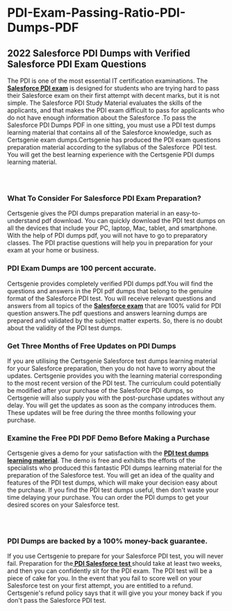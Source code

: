 # PDI-Exam-Passing-Ratio-PDI-Dumps-PDF<h2><strong>2022 Salesforce PDI Dumps with Verified Salesforce PDI Exam Questions</strong></h2> <p>The PDI is one of the most essential IT certification examinations. The <a href="https://www.certsgenie.com/salesforce/pdi-pdf-dumps"><strong>Salesforce PDI exam</strong></a> is designed for students who are trying hard to pass their Salesforce exam on their first attempt with decent marks, but it is not simple. The Salesforce PDI Study Material evaluates the skills of the applicants, and that makes the PDI exam difficult to pass for applicants who do not have enough information about the Salesforce .To pass the Salesforce PDI Dumps PDF in one sitting, you must use a PDI test dumps learning material that contains all of the Salesforce knowledge, such as Certsgenie exam dumps.Certsgenie has produced the PDI exam questions preparation material according to the syllabus of the Salesforce &nbsp;PDI test. You will get the best learning experience with the Certsgenie PDI dumps learning material.</p> <p><a href="https://www.certsgenie.com/salesforce/pdi-pdf-dumps" style="display: block; padding: 1em 0; text-align: center; "><img alt="" src="https://blogger.googleusercontent.com/img/b/R29vZ2xl/AVvXsEgO1ePIT5bAw4JCg82qykRc71Xossn_88UmNiMiJgRPCnvDzaKhQmgO2X9bV6TpN9qSYVJJ2MjEumMb0t1ZgyR_gByLqDXQR_FduPn2erzRQTkt1pUFmkY3wfbx5jzrIcOP4S3cxMKHSr0iEiOidKyDYd_7NjYtfgpZ7b1lrGk-ShjLlyfynp8oFM4zYw/s1600/Banner%201.jpg" /></a></p> <h3><strong>What To Consider For Salesforce PDI Exam Preparation?</strong></h3> <p>Certsgenie gives the PDI dumps preparation material in an easy-to-understand pdf download. You can quickly download the PDI test dumps on all the devices that include your PC, laptop, Mac, tablet, and smartphone. With the help of PDI dumps pdf, you will not have to go to preparatory classes. The PDI practise questions will help you in preparation for your exam at your home or business.</p> <h3><strong>PDI Exam Dumps are 100 percent accurate.</strong></h3> <p>Certsgenie provides completely verified PDI dumps pdf.You will find the questions and answers in the PDI pdf dumps that belong to the genuine format of the Salesforce PDI test. You will receive relevant questions and answers from all topics of the <a href="https://www.certsgenie.com/salesforce/pdi-pdf-dumps"><strong>Salesforce exam</strong></a> that are 100% valid for PDI question answers.The pdf questions and answers learning dumps are prepared and validated by the subject matter experts. So, there is no doubt about the validity of the PDI test dumps.</p> <h3><strong>Get Three Months of Free Updates on PDI Dumps</strong></h3> <p>If you are utilising the Certsgenie Salesforce test dumps learning material for your Salesforce preparation, then you do not have to worry about the updates. Certsgenie provides you with the learning material corresponding to the most recent version of the PDI test. The curriculum could potentially be modified after your purchase of the Salesforce PDI dumps, so Certsgenie will also supply you with the post-purchase updates without any delay. You will get the updates as soon as the company introduces them. These updates will be free during the three months following your purchase.</p> <h3><strong>Examine the Free PDI PDF Demo Before Making a Purchase</strong></h3> <p>Certsgenie gives a demo for your satisfaction with the <a href="https://www.certsgenie.com/salesforce/pdi-pdf-dumps"><strong>PDI test dumps learning material</strong></a>. The demo is free and exhibits the efforts of the specialists who produced this fantastic PDI dumps learning material for the preparation of the Salesforce test. You will get an idea of the quality and features of the PDI test dumps, which will make your decision easy about the purchase. If you find the PDI test dumps useful, then don&#39;t waste your time delaying your purchase. You can order the PDI dumps to get your desired scores on your Salesforce test.</p> <p><a href="hhttps://www.certsgenie.com/salesforce/pdi-pdf-dumps" style="display: block; padding: 1em 0; text-align: center; "><img alt="" src="https://blogger.googleusercontent.com/img/b/R29vZ2xl/AVvXsEj3zfp26fobfEw_E3FMeUMaFamcWc-bKsu_525WK8ISqDEyAJkPKOLyeqHJzBXVvKwHP0bTNTERYvWWgOzvpG-DuQ_cPnNOJO1bUfVOHhAXJThy7cLobHgRdochHEeovcJnxpqjNiv-FNLMY1glEh7x833Q6cym5o0AmGhO9ufjgwPhihHJ9ovBp-j40g/s1600/banner%202.jpg" /></a></p> <h3><strong>PDI Dumps are backed by a 100% money-back guarantee.</strong></h3> <p>If you use Certsgenie to prepare for your Salesforce PDI test, you will never fail. Preparation for the<a href="https://www.certsgenie.com/salesforce/pdi-pdf-dumps"><strong> PDI Salesforce test </strong></a>should take at least two weeks, and then you can confidently sit for the PDI exam. The PDI test will be a piece of cake for you. In the event that you fail to score well on your Salesforce test on your first attempt, you are entitled to a refund. Certsgenie&#39;s refund policy says that it will give you your money back if you don&#39;t pass the Salesforce PDI test.</p>
